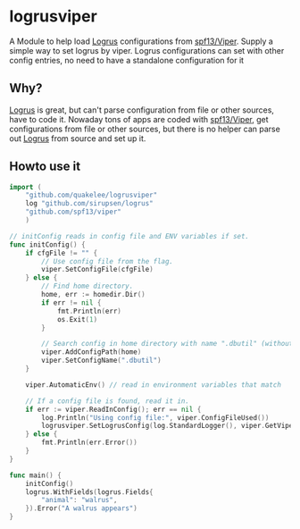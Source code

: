# logrusviper
A Module to help load [Logrus](https://github.com/sirupsen/logrus) configurations from [spf13/Viper](https://github.com/spf13/viper).
Supply a simple way to set logrus by viper. Logrus configurations can set with other config entries, no need to have a standalone
configuration for it

## Why?
[Logrus](https://github.com/sirupsen/logrus) is great, but can't parse configuration from file or other sources, have to code it.
Nowaday tons of apps are coded with [spf13/Viper](https://github.com/spf13/viper), get configurations from file or other sources,
but there is no helper can parse out [Logrus](https://github.com/sirupsen/logrus) from source and set up it.

## Howto use it
```go
import (
	"github.com/quakelee/logrusviper"
	log "github.com/sirupsen/logrus"
	"github.com/spf13/viper"
	)

// initConfig reads in config file and ENV variables if set.
func initConfig() {
	if cfgFile != "" {
		// Use config file from the flag.
		viper.SetConfigFile(cfgFile)
	} else {
		// Find home directory.
		home, err := homedir.Dir()
		if err != nil {
			fmt.Println(err)
			os.Exit(1)
		}

		// Search config in home directory with name ".dbutil" (without extension).
		viper.AddConfigPath(home)
		viper.SetConfigName(".dbutil")
	}

	viper.AutomaticEnv() // read in environment variables that match

	// If a config file is found, read it in.
	if err := viper.ReadInConfig(); err == nil {
		log.Println("Using config file:", viper.ConfigFileUsed())
		logrusviper.SetLogrusConfig(log.StandardLogger(), viper.GetViper())
	} else {
		fmt.Println(err.Error())
	}
}

func main() {
	initConfig()
	logrus.WithFields(logrus.Fields{
		"animal": "walrus",
	}).Error("A walrus appears")
}
```

